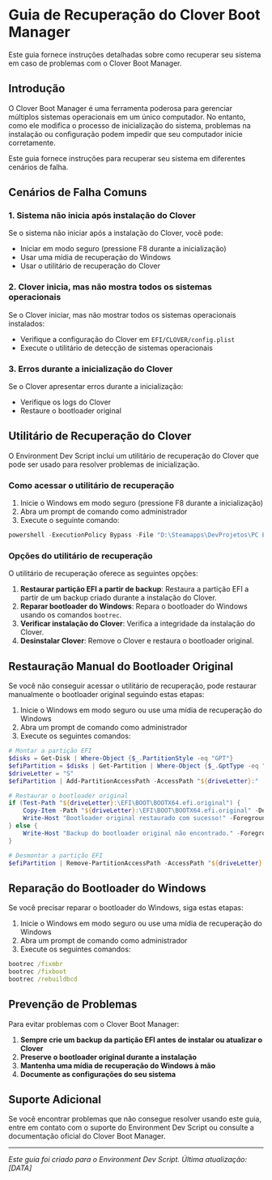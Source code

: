 # Guia de Recuperação do Clover Boot Manager

Este guia fornece instruções detalhadas sobre como recuperar seu sistema em caso de problemas com o Clover Boot Manager.

## Introdução

O Clover Boot Manager é uma ferramenta poderosa para gerenciar múltiplos sistemas operacionais em um único computador. No entanto, como ele modifica o processo de inicialização do sistema, problemas na instalação ou configuração podem impedir que seu computador inicie corretamente.

Este guia fornece instruções para recuperar seu sistema em diferentes cenários de falha.

## Cenários de Falha Comuns

### 1. Sistema não inicia após instalação do Clover

Se o sistema não iniciar após a instalação do Clover, você pode:

- Iniciar em modo seguro (pressione F8 durante a inicialização)
- Usar uma mídia de recuperação do Windows
- Usar o utilitário de recuperação do Clover

### 2. Clover inicia, mas não mostra todos os sistemas operacionais

Se o Clover iniciar, mas não mostrar todos os sistemas operacionais instalados:

- Verifique a configuração do Clover em `EFI/CLOVER/config.plist`
- Execute o utilitário de detecção de sistemas operacionais

### 3. Erros durante a inicialização do Clover

Se o Clover apresentar erros durante a inicialização:

- Verifique os logs do Clover
- Restaure o bootloader original

## Utilitário de Recuperação do Clover

O Environment Dev Script inclui um utilitário de recuperação do Clover que pode ser usado para resolver problemas de inicialização.

### Como acessar o utilitário de recuperação

1. Inicie o Windows em modo seguro (pressione F8 durante a inicialização)
2. Abra um prompt de comando como administrador
3. Execute o seguinte comando:

```powershell
powershell -ExecutionPolicy Bypass -File "D:\Steamapps\DevProjetos\PC Engines Projects\Environment_dev_Script\env_dev\config\scripts\clover_recovery.ps1"
```

### Opções do utilitário de recuperação

O utilitário de recuperação oferece as seguintes opções:

1. **Restaurar partição EFI a partir de backup**: Restaura a partição EFI a partir de um backup criado durante a instalação do Clover.
2. **Reparar bootloader do Windows**: Repara o bootloader do Windows usando os comandos `bootrec`.
3. **Verificar instalação do Clover**: Verifica a integridade da instalação do Clover.
4. **Desinstalar Clover**: Remove o Clover e restaura o bootloader original.

## Restauração Manual do Bootloader Original

Se você não conseguir acessar o utilitário de recuperação, pode restaurar manualmente o bootloader original seguindo estas etapas:

1. Inicie o Windows em modo seguro ou use uma mídia de recuperação do Windows
2. Abra um prompt de comando como administrador
3. Execute os seguintes comandos:

```powershell
# Montar a partição EFI
$disks = Get-Disk | Where-Object {$_.PartitionStyle -eq "GPT"}
$efiPartition = $disks | Get-Partition | Where-Object {$_.GptType -eq "{c12a7328-f81f-11d2-ba4b-00a0c93ec93b}"}
$driveLetter = "S"
$efiPartition | Add-PartitionAccessPath -AccessPath "${driveLetter}:"

# Restaurar o bootloader original
if (Test-Path "${driveLetter}:\EFI\BOOT\BOOTX64.efi.original") {
    Copy-Item -Path "${driveLetter}:\EFI\BOOT\BOOTX64.efi.original" -Destination "${driveLetter}:\EFI\BOOT\BOOTX64.efi" -Force
    Write-Host "Bootloader original restaurado com sucesso!" -ForegroundColor Green
} else {
    Write-Host "Backup do bootloader original não encontrado." -ForegroundColor Red
}

# Desmontar a partição EFI
$efiPartition | Remove-PartitionAccessPath -AccessPath "${driveLetter}:"
```

## Reparação do Bootloader do Windows

Se você precisar reparar o bootloader do Windows, siga estas etapas:

1. Inicie o Windows em modo seguro ou use uma mídia de recuperação do Windows
2. Abra um prompt de comando como administrador
3. Execute os seguintes comandos:

```cmd
bootrec /fixmbr
bootrec /fixboot
bootrec /rebuildbcd
```

## Prevenção de Problemas

Para evitar problemas com o Clover Boot Manager:

1. **Sempre crie um backup da partição EFI antes de instalar ou atualizar o Clover**
2. **Preserve o bootloader original durante a instalação**
3. **Mantenha uma mídia de recuperação do Windows à mão**
4. **Documente as configurações do seu sistema**

## Suporte Adicional

Se você encontrar problemas que não consegue resolver usando este guia, entre em contato com o suporte do Environment Dev Script ou consulte a documentação oficial do Clover Boot Manager.

---

*Este guia foi criado para o Environment Dev Script. Última atualização: [DATA]*

